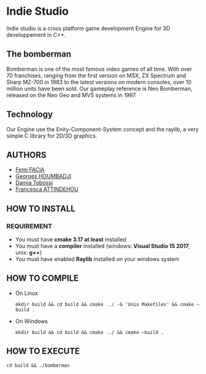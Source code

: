 # Indie Studio

Indie studio is a cross platform game development Engine for 3D developpement in C++.

## The bomberman

Bomberman is one of the most famous video games of all time. With over 70 franchises, ranging from the first version on MSX, ZX Spectrum and Sharp MZ-700 in 1983 to the latest versions on modern consoles, over 10 million units have been sold. Our gameplay reference is Neo Bomberman, released on the Neo Geo and MVS systems in 1997.

## Technology

Our Engine use the Enity-Component-System concept and the raylib, a very simple C library for 2D/3D graphics. 

## AUTHORS

* [Femi FACIA](https://github.com/femifacia)
* [Georges HOUMBADJI](https://github.com/GeorgesML)
* [Damia Tobossi](https://github.com/lareey)
* [Francesca ATTINDEHOU](https://github.com/Cesca19)

## HOW TO INSTALL

### REQUIREMENT

* You must have **cmake 3.17 at least** installed
* You must have a **compiler** installed (windows: **Visual Studio 15 2017**, unix: **g++**)
* You must have enabled **Raylib** installed on your windows system

## HOW TO COMPILE
* On Linux


      mkdir build && cd build && cmake ../ -G 'Unix Makefiles' && cmake –build . 


* On Windows

      mkdir build && cd build && cmake ../ && cmake –build .

## HOW TO EXECUTE

    cd build && ./bomberman
